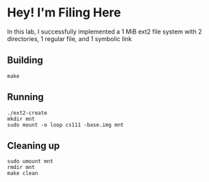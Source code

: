 # Hey! I'm Filing Here

In this lab, I successfully implemented a 1 MiB ext2 file system with 2 directories, 1 regular file, and 1 symbolic link

## Building

```
make
```

## Running

```
./ext2-create
mkdir mnt 
sudo mount -o loop cs111 -base.img mnt
```


## Cleaning up

```
sudo umount mnt
rmdir mnt
make clean
```
